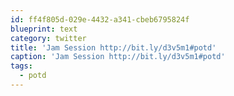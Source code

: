 ```yaml
---
id: ff4f805d-029e-4432-a341-cbeb6795824f
blueprint: text
category: twitter
title: 'Jam Session http://bit.ly/d3v5m1#potd'
caption: 'Jam Session http://bit.ly/d3v5m1#potd'
tags:
  - potd
---
```

